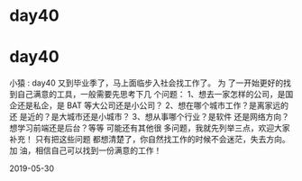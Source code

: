 # day40

# day40

小猿 : day40 又到毕业季了，马上面临步入社会找工作了。 为 了一开始更好的找到自己满意的工具，一般需要先思考下几 个问题： 1、想去一家怎样的公司，是国企还是私企，是 BAT 等大公司还是小公司？ 2、想在哪个城市工作？是离家远的还 是近的？是大城市还是小城市？ 3、想从事哪个行业？是软件 还是网络方向？想学习前端还是后台？等等 可能还有其他很 多问题，我就先列举三点，欢迎大家补充！ 只有把这些问题 都想清楚了，你自然找工作的时候不会迷茫，失去方向。 加 油，相信自己可以找到一份满意的工作！

2019-05-30